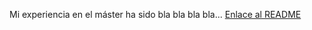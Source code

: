 Mi experiencia en el máster ha sido bla bla bla bla...
[Enlace al README](https://github.com/ULL-MFP-AET-2122/aprender-markdown-ivan-gonzalez-aguiar-alu0100551266/blob/main/README.md)
